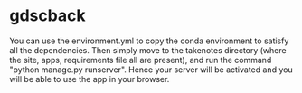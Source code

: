 # gdscback

You can use the environment.yml to copy the conda environment to satisfy all the dependencies.
Then simply move to the takenotes directory (where the site, apps, requirements file all are present), and run the command "python manage.py runserver".
Hence your server will be activated and you will be able to use the app in your browser.
